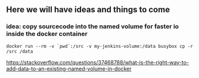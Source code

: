 ## Here we will have ideas and things to come

### idea: copy sourcecode into the named volume for faster io inside the docker container
````docker run --rm -v `pwd`:/src -v my-jenkins-volume:/data busybox cp -r /src /data````

https://stackoverflow.com/questions/37468788/what-is-the-right-way-to-add-data-to-an-existing-named-volume-in-docker
